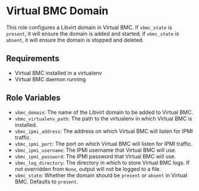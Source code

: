 Virtual BMC Domain
==================

This role configures a Libvirt domain in Virtual BMC. If `vbmc_state` is
`present`, it will ensure the domain is added and started; if `vbmc_state` is
`absent`, it will ensure the domain is stopped and deleted.

Requirements
------------

- Virtual BMC installed in a virtualenv
- Virtual BMC daemon running

Role Variables
--------------

- `vbmc_domain`: The name of the Libvirt domain to be added to Virtual BMC.
- `vbmc_virtualenv_path`: The path to the virtualenv in which Virtual BMC is
  installed.
- `vbmc_ipmi_address`: The address on which Virtual BMC will listen for IPMI
  traffic.
- `vbmc_ipmi_port`: The port on which Virtual BMC will listen for IPMI traffic.
- `vbmc_ipmi_username`: The IPMI username that Virtual BMC will use.
- `vbmc_ipmi_password`: The IPMI password that Virtual BMC will use.
- `vbmc_log_directory`: The directory in which to store Virtual BMC logs. If
   not overridden from `None`, output will not be logged to a file.
- `vbmc_state`: Whether the domain should be `present` or `absent` in Virtual
  BMC. Defaults to `present`.
